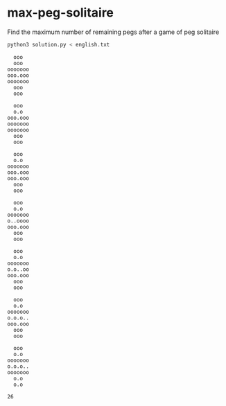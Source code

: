# max-peg-solitaire
Find the maximum number of remaining pegs after a game of peg solitaire

```bash
python3 solution.py < english.txt
```

```
  ooo
  ooo
ooooooo
ooo.ooo
ooooooo
  ooo
  ooo

  ooo
  o.o
ooo.ooo
ooooooo
ooooooo
  ooo
  ooo

  ooo
  o.o
ooooooo
ooo.ooo
ooo.ooo
  ooo
  ooo

  ooo
  o.o
ooooooo
o..oooo
ooo.ooo
  ooo
  ooo

  ooo
  o.o
ooooooo
o.o..oo
ooo.ooo
  ooo
  ooo

  ooo
  o.o
ooooooo
o.o.o..
ooo.ooo
  ooo
  ooo

  ooo
  o.o
ooooooo
o.o.o..
ooooooo
  o.o
  o.o

26
```
